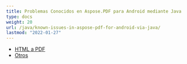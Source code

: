 ```yaml
---
title: Problemas Conocidos en Aspose.PDF para Android mediante Java
type: docs
weight: 20
url: /java/known-issues-in-aspose-pdf-for-android-via-java/
lastmod: "2022-01-27"
---
```


- [HTML a PDF](/pdf/java/html-to-pdf/)
- [Otros](/pdf/java/others/)